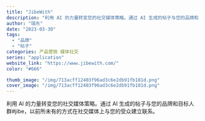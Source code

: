 ```yaml
---
title: "JibeWith"
description: "利用 AI 的力量转变您的社交媒体策略。通过 AI 生成的帖子与您的品牌和目标人群#jibe，以前所未有的方式在社交媒体"
author: "瑞东"
date: "2023-03-30"
tags:
  - "品牌"
  - "帖子"
categories: 产品营销 媒体社交
series: "application"
website_link: "https://www.jibewith.com/"
color: "#666"

thumb_image: "/img/713acff12403f96ad3c6e2db91fb181d.png"
cover_image: "/img/713acff12403f96ad3c6e2db91fb181d.png"
---
```


利用 AI 的力量转变您的社交媒体策略。通过 AI 生成的帖子与您的品牌和目标人群#jibe，以前所未有的方式在社交媒体上与您的受众建立联系。 